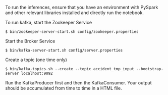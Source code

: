 To run the inferences, ensure that you have an environment with PySpark and other relevant libraries installed and directly run the notebook. 

To run kafka, start the Zookeeper Service

```
$ bin/zookeeper-server-start.sh config/zookeeper.properties
```

Start the Broker Service

```
$ bin/kafka-server-start.sh config/server.properties
```

Create a topic (one time only)

```
$ bin/kafka-topics.sh --create --topic accident_tmp_input --bootstrap-server localhost:9092
```

Run the KafkaProducer first and then the KafkaConsumer. Your output should be accumulated from time to time in a HTML file. 
